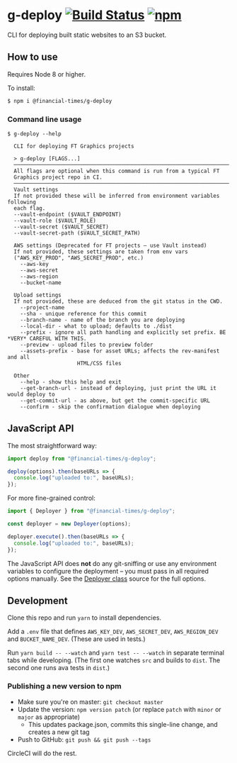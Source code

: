 # g-deploy [![Build Status][circle-image]][circle-url] [![npm](https://img.shields.io/npm/v/@financial-times/g-deploy.svg)](https://npmjs.com/package/@financial-times/g-deploy)

CLI for deploying built static websites to an S3 bucket.

## How to use

Requires Node 8 or higher.

To install:

```bash
$ npm i @financial-times/g-deploy
```

### Command line usage

```
$ g-deploy --help

  CLI for deploying FT Graphics projects

  > g-deploy [FLAGS...]
  ────────────────────────────────────────────────────────────────────
  All flags are optional when this command is run from a typical FT
  Graphics project repo in CI.
  ────────────────────────────────────────────────────────────────────
  Vault settings
  If not provided these will be inferred from environment variables following
  each flag.
  --vault-endpoint ($VAULT_ENDPOINT)
  --vault-role ($VAULT_ROLE)
  --vault-secret ($VAULT_SECRET)
  --vault-secret-path ($VAULT_SECRET_PATH)

  AWS settings (Deprecated for FT projects — use Vault instead)
  If not provided, these settings are taken from env vars
  ("AWS_KEY_PROD", "AWS_SECRET_PROD", etc.)
    --aws-key
    --aws-secret
    --aws-region
    --bucket-name

  Upload settings
  If not provided, these are deduced from the git status in the CWD.
    --project-name
    --sha - unique reference for this commit
    --branch-name - name of the branch you are deploying
    --local-dir - what to upload; defaults to ./dist
    --prefix - ignore all path handling and explicitly set prefix. BE *VERY* CAREFUL WITH THIS.
    --preview - upload files to preview folder
    --assets-prefix - base for asset URLs; affects the rev-manifest and all
                      HTML/CSS files

  Other
    --help - show this help and exit
    --get-branch-url - instead of deploying, just print the URL it would deploy to
    --get-commit-url - as above, but get the commit-specific URL
    --confirm - skip the confirmation dialogue when deploying
```

## JavaScript API

The most straightforward way:

```js
import deploy from "@financial-times/g-deploy";

deploy(options).then(baseURLs => {
  console.log("uploaded to:", baseURLs);
});
```

For more fine-grained control:

```js
import { Deployer } from "@financial-times/g-deploy";

const deployer = new Deployer(options);

deployer.execute().then(baseURLs => {
  console.log("uploaded to:", baseURLs);
});
```

The JavaScript API does **not** do any git-sniffing or use any environment variables to configure the deployment – you must pass in all required options manually. See the [Deployer class](./src/Deployer.js) source for the full options.

## Development

Clone this repo and run `yarn` to install dependencies.

Add a `.env` file that defines `AWS_KEY_DEV`, `AWS_SECRET_DEV`, `AWS_REGION_DEV` and `BUCKET_NAME_DEV`. (These are used in tests.)

Run `yarn build -- --watch` and `yarn test -- --watch` in separate terminal tabs while developing. (The first one watches `src` and builds to `dist`. The second one runs ava tests in `dist`.)

### Publishing a new version to npm

- Make sure you're on master: `git checkout master`
- Update the version: `npm version patch` (or replace `patch` with `minor` or `major` as appropriate)
  - This updates package.json, commits this single-line change, and creates a new git tag
- Push to GitHub: `git push && git push --tags`

CircleCI will do the rest.

<!-- badge URLs -->

[circle-url]: https://circleci.com/gh/ft-interactive/g-deploy
[circle-image]: https://circleci.com/gh/ft-interactive/g-deploy.svg?style=svg
